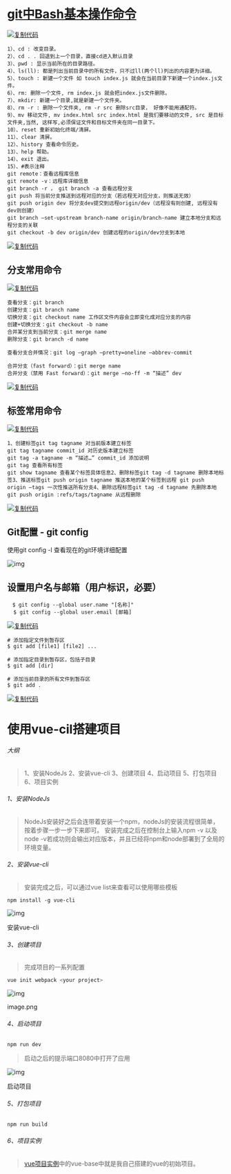 # [git中Bash基本操作命令](https://www.cnblogs.com/weibanggang/p/9663623.html)

[![复制代码](https://common.cnblogs.com/images/copycode.gif)](javascript:void(0);)

```
1）、cd : 改变目录。
2）、cd . . 回退到上一个目录，直接cd进入默认目录
3）、pwd : 显示当前所在的目录路径。
4）、ls(ll): 都是列出当前目录中的所有文件，只不过ll(两个ll)列出的内容更为详细。
5）、touch : 新建一个文件 如 touch index.js 就会在当前目录下新建一个index.js文件。
6）、rm: 删除一个文件, rm index.js 就会把index.js文件删除。
7）、mkdir: 新建一个目录,就是新建一个文件夹。
8）、rm -r : 删除一个文件夹, rm -r src 删除src目录， 好像不能用通配符。
9）、mv 移动文件, mv index.html src index.html 是我们要移动的文件, src 是目标文件夹,当然, 这样写,必须保证文件和目标文件夹在同一目录下。
10）、reset 重新初始化终端/清屏。
11）、clear 清屏。
12）、history 查看命令历史。
13）、help 帮助。
14）、exit 退出。
15）、#表示注释
git remote：查看远程库信息 
git remote -v：远程库详细信息
git branch -r ， git branch -a 查看远程分支
git push 将当前分支推送到远程对应的分支（若远程无对应分支，则推送无效） 
git push origin dev 将分支dev提交到远程origin/dev（远程没有则创建, 远程没有dev则创建） 
git branch –set-upstream branch-name origin/branch-name 建立本地分支和远程分支的关联
git checkout -b dev origin/dev 创建远程的origin/dev分支到本地
```

[![复制代码](https://common.cnblogs.com/images/copycode.gif)](javascript:void(0);)

## 分支常用命令

[![复制代码](https://common.cnblogs.com/images/copycode.gif)](javascript:void(0);)

```
查看分支：git branch 
创建分支：git branch name 
切换分支：git checkout name 工作区文件内容会立即变化成对应分支的内容 
创建+切换分支：git checkout -b name 
合并某分支到当前分支：git merge name 
删除分支：git branch -d name

查看分支合并情况：git log –graph –pretty=oneline –abbrev-commit

合并分支（fast forward）：git merge name 
合并分支（禁用 Fast forward）：git merge –no-ff -m “描述” dev
```

[![复制代码](https://common.cnblogs.com/images/copycode.gif)](javascript:void(0);)

## 标签常用命令

[![复制代码](https://common.cnblogs.com/images/copycode.gif)](javascript:void(0);)

```
1、创建标签git tag tagname 对当前版本建立标签 
git tag tagname commit_id 对历史版本建立标签 
git tag -a tagname -m “描述…” commit_id 添加说明 
git tag 查看所有标签 
git show tagname 查看某个标签具体信息2、删除标签git tag -d tagname 删除本地标签3、推送标签git push origin tagname 推送本地的某个标签到远程 git push origin –tags 一次性推送所有分支4、删除远程标签git tag -d tagname 先删除本地 git push origin :refs/tags/tagname 从远程删除
```

[![复制代码](https://common.cnblogs.com/images/copycode.gif)](javascript:void(0);)

##  Git配置 - git config

使用git config -l 查看现在的git环境详细配置

![img](https://img2018.cnblogs.com/blog/1418466/201809/1418466-20180917181213712-1409777778.png)

## 设置用户名与邮箱（用户标识，必要） 

```
　$ git config --global user.name "[名称]"  
  $ git config --global user.email [邮箱]   
```

 

[![复制代码](https://common.cnblogs.com/images/copycode.gif)](javascript:void(0);)

```
# 添加指定文件到暂存区
$ git add [file1] [file2] ...

# 添加指定目录到暂存区，包括子目录
$ git add [dir]

# 添加当前目录的所有文件到暂存区
$ git add .
```

[![复制代码](https://common.cnblogs.com/images/copycode.gif)](javascript:void(0);)

# 使用vue-cil搭建项目

###### 大纲

> 1、安装NodeJs
> 2、安装vue-cli
> 3、创建项目
> 4、启动项目
> 5、打包项目
> 6、项目实例

###### 1、安装NodeJs

> NodeJs安装好之后会连带着安装一个npm，nodeJs的安装流程很简单，按着步骤一步一步下来即可。
> 安装完成之后在控制台上输入npm -v 以及 node -v若成功则会输出对应版本，并且已经将npm和node部署到了全局的环境变量。

###### 2、安装vue-cli

> 安装完成之后，可以通过vue list来查看可以使用哪些模板



```undefined
npm install -g vue-cli
```

![img](https://upload-images.jianshu.io/upload_images/12738399-9634e8c7df324c14.png?imageMogr2/auto-orient/strip|imageView2/2/w/800/format/webp)

安装vue-cli

###### 3、创建项目

> 完成项目的一系列配置



```kotlin
vue init webpack <your project>
```

![img](https://upload-images.jianshu.io/upload_images/12738399-a1fade5070c8efe6.png?imageMogr2/auto-orient/strip|imageView2/2/w/677/format/webp)

image.png

###### 4、启动项目



```undefined
npm run dev
```

> 启动之后的提示端口8080中打开了应用

![img](https://upload-images.jianshu.io/upload_images/12738399-00493b8b5f929090.png?imageMogr2/auto-orient/strip|imageView2/2/w/677/format/webp)

启动项目

###### 5、打包项目



```undefined
npm run build
```

###### 6、项目实例

> [vue项目实例](https://github.com/crk123kk/vue-example)中的vue-base中就是我自己搭建的vue的初始项目。